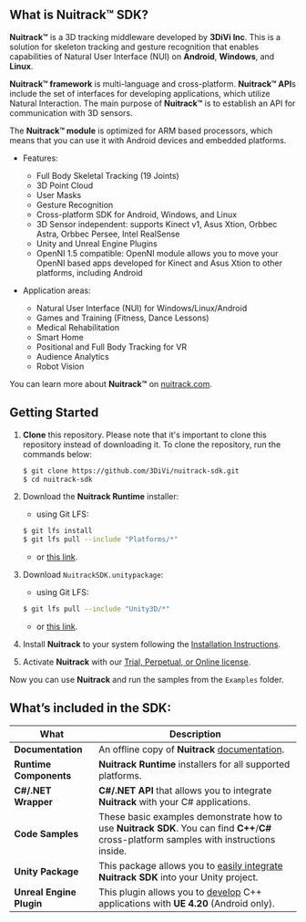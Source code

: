 ## What is Nuitrack™ SDK?

**Nuitrack™** is a 3D tracking middleware developed by **3DiVi Inc**. This is a solution for skeleton tracking and gesture recognition that enables capabilities of Natural User Interface (NUI) on **Android**, **Windows**, and **Linux**.

**Nuitrack™ framework** is multi-language and cross-platform. **Nuitrack™ API**s include the set of interfaces for developing applications, which utilize Natural Interaction. The main purpose of **Nuitrack™** is to establish an API for communication with 3D sensors.

The **Nuitrack™ module** is optimized for ARM based processors, which means that you can use it with Android devices and embedded platforms.

 - Features:
   - Full Body Skeletal Tracking (19 Joints)
   - 3D Point Cloud
   - User Masks
   - Gesture Recognition
   - Cross-platform SDK for Android, Windows, and Linux
   - 3D Sensor independent: supports Kinect v1, Asus Xtion, Orbbec Astra, Orbbec Persee, Intel RealSense
   - Unity and Unreal Engine Plugins
   - OpenNI 1.5 compatible: OpenNI module allows you to move your OpenNI based apps developed for Kinect and Asus Xtion to other platforms, including Android

 - Application areas:
   - Natural User Interface (NUI) for Windows/Linux/Android
   - Games and Training (Fitness, Dance Lessons)
   - Medical Rehabilitation
   - Smart Home
   - Positional and Full Body Tracking for VR
   - Audience Analytics
   - Robot Vision

You can learn more about **Nuitrack™** on [nuitrack.com](https://nuitrack.com).

## Getting Started

1. **Clone** this repository. Please note that it's important to clone this repository instead of downloading it. To clone the repository, run the commands below: 

   ```bash
   $ git clone https://github.com/3DiVi/nuitrack-sdk.git
   $ cd nuitrack-sdk
   ```
 
2. Download the **Nuitrack Runtime** installer:

   - using Git LFS:

   ```bash
   $ git lfs install
   $ git lfs pull --include "Platforms/*"
   ```

   - or [this link](/Platforms).

3. Download `NuitrackSDK.unitypackage`:
   - using Git LFS:

   ```bash
   $ git lfs pull --include "Unity3D/*"
   ```
  
   - or [this link](/Unity3D).

4. Install **Nuitrack** to your system following the [Installation Instructions](/doc/Install.md).

5. Activate **Nuitrack** with our [Trial, Perpetual, or Online license](https://nuitrack.com/#pricing).

Now you can use **Nuitrack** and run the samples from the `Examples` folder.

## What’s included in the SDK:
| What | Description |
| --------- | ----------- | 
| **Documentation** | An offline copy of **Nuitrack** [documentation](doc/readme.md).||
| **Runtime Components** | **Nuitrack Runtime** installers for all supported platforms. ||
| **C#/.NET Wrapper** | **C#/.NET API** that allows you to integrate **Nuitrack** with your C# applications. ||
| **Code Samples** | These basic examples demonstrate how to use **Nuitrack SDK**. You can find **C++**/**C#** cross-platform samples with instructions inside. |
| **Unity Package** | This package allows you to [easily integrate](/doc/readme.md#unity-tutorials) **Nuitrack SDK** into your Unity project. |
| **Unreal Engine Plugin** | This plugin allows you to [develop](/doc/Unreal_Engine_Tutorial.md) C++ applications with **UE 4.20** (Android only). |

